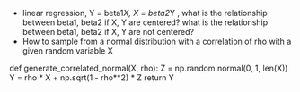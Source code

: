 - linear regression, Y = beta1*X, X = beta2*Y , what is the relationship between beta1, beta2 if X, Y are centered? what is the relationship between beta1, beta2 if X, Y are not centered?
- How to sample from a normal distribution with a correlation of rho with a given random variable X

def generate_correlated_normal(X, rho):
    Z = np.random.normal(0, 1, len(X))
    Y = rho * X + np.sqrt(1 - rho**2) * Z
    return Y
